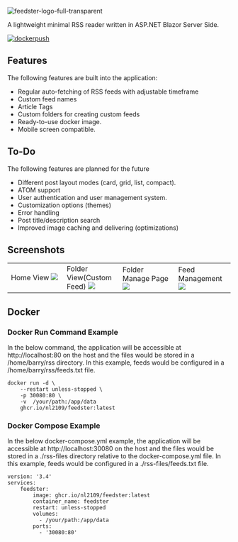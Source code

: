 ![feedster-logo-full-transparent](https://user-images.githubusercontent.com/48733309/190857523-6192d8b0-cd5a-42ba-8c00-de1cb1d008c7.png)

A lightweight minimal RSS reader written in ASP.NET Blazor Server Side.

[![dockerpush](https://github.com/R4cc/feedster/actions/workflows/main.yml/badge.svg)](https://github.com/R4cc/feedster/actions/workflows/main.yml)

## Features
The following features are built into the application:
- Regular auto-fetching of RSS feeds with adjustable timeframe
- Custom feed names
- Article Tags
- Custom folders for creating custom feeds
- Ready-to-use docker image.
- Mobile screen compatible.

## To-Do
The following features are planned for the future
- Different post layout modes (card, grid, list, compact).
- ATOM support
- User authentication and user management system.
- Customization options (themes)
- Error handling
- Post title/description search
- Improved image caching and delivering (optimizations)

## Screenshots
<table>
	<tbody>
		<tr>
			<td width="25%">
				Home View
                <img src="https://user-images.githubusercontent.com/48733309/190857294-13027837-b2d9-4894-9857-135427313eee.png">
			</td>
			<td width="25%">
				Folder View(Custom Feed)
                <img src="https://user-images.githubusercontent.com/48733309/190857333-c5dd5bb1-1eda-4c02-9d2c-0e39c05075fb.png">
			</td>
			<td width="25%">
				Folder Manage Page
                <img src="https://user-images.githubusercontent.com/48733309/190857273-6f571254-96b2-4e81-b59c-254aa70c6948.png">
			</td>
			<td width="25%">
				Feed Management
                <img src="https://user-images.githubusercontent.com/48733309/190857360-335c344f-6923-4c65-a987-17823fa06dae.png">
			</td>
		</tr>
	</tbody>
</table>

## Docker
### Docker Run Command Example
In the below command, the application will be accessible at http://localhost:80 on the host and the files would be stored in a /home/barry/rss directory. In this example, feeds would be configured in a /home/barry/rss/feeds.txt file.
```
docker run -d \
    --restart unless-stopped \
    -p 30080:80 \
    -v  /your/path:/app/data
    ghcr.io/nl2109/feedster:latest 
```

### Docker Compose Example
In the below docker-compose.yml example, the application will be accessible at http://localhost:30080 on the host and the files would be stored in a ./rss-files directory relative to the docker-compose.yml file. In this example, feeds would be configured in a ./rss-files/feeds.txt file.
```
version: '3.4'
services:
    feedster:
        image: ghcr.io/nl2109/feedster:latest
        container_name: feedster
        restart: unless-stopped
        volumes:
          - /your/path:/app/data
        ports:
          - '30080:80'
```
